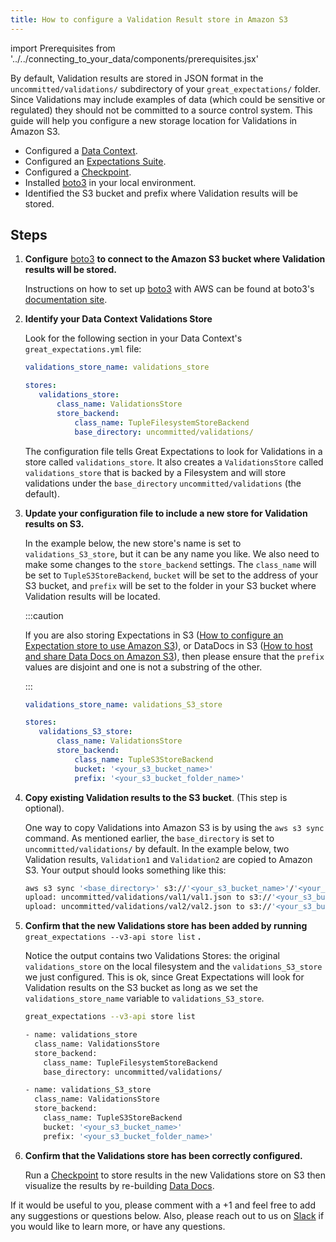```yaml
---
title: How to configure a Validation Result store in Amazon S3
---
```


import Prerequisites from '../../connecting_to_your_data/components/prerequisites.jsx'

By default, Validation results are stored in JSON format in the ``uncommitted/validations/`` subdirectory of your ``great_expectations/`` folder.  Since Validations may include examples of data (which could be sensitive or regulated) they should not be committed to a source control system. This guide will help you configure a new storage location for Validations in Amazon S3.

<Prerequisites>

- Configured a [Data Context](../../../tutorials/getting-started/initialize-a-data-context.md).
- Configured an [Expectations Suite](../../../tutorials/getting-started/create-your-first-expectations.md).
- Configured a [Checkpoint](../../../tutorials/getting-started/validate-your-data.md).
- Installed [boto3](https://github.com/boto/boto3) in your local environment.
- Identified the S3 bucket and prefix where Validation results will be stored.

</Prerequisites>

Steps
-----

1. **Configure** [boto3](https://github.com/boto/boto3) **to connect to the Amazon S3 bucket where Validation results will be stored.**

    Instructions on how to set up [boto3](https://github.com/boto/boto3) with AWS can be found at boto3's [documentation site](https://boto3.amazonaws.com/v1/documentation/api/latest/index.html).

2. **Identify your Data Context Validations Store**

   Look for the following section in your Data Context's ``great_expectations.yml`` file:

   ```yaml
   validations_store_name: validations_store

   stores:
      validations_store:
          class_name: ValidationsStore
          store_backend:
              class_name: TupleFilesystemStoreBackend
              base_directory: uncommitted/validations/
   ```
   The configuration file tells Great Expectations to look for Validations in a store called ``validations_store``. It also creates a ``ValidationsStore`` called ``validations_store`` that is backed by a Filesystem and will store validations under the ``base_directory`` ``uncommitted/validations`` (the default).

3. **Update your configuration file to include a new store for Validation results on S3.**

   In the example below, the new store's name is set to ``validations_S3_store``, but it can be any name you like.  We also need to make some changes to the ``store_backend`` settings.  The ``class_name`` will be set to ``TupleS3StoreBackend``, ``bucket`` will be set to the address of your S3 bucket, and ``prefix`` will be set to the folder in your S3 bucket where Validation results will be located.

   :::caution

      If you are also storing Expectations in S3 ([How to configure an Expectation store to use Amazon S3](./how-to-configure-an-expectation-store-in-amazon-s3)), or DataDocs in S3 ([How to host and share Data Docs on Amazon S3](../configuring-data-docs/how-to-host-and-share-data-docs-on-amazon-s3)), then please ensure that the ``prefix`` values are disjoint and one is not a substring of the other.

   :::

   ```yaml
   validations_store_name: validations_S3_store

   stores:
      validations_S3_store:
          class_name: ValidationsStore
          store_backend:
              class_name: TupleS3StoreBackend
              bucket: '<your_s3_bucket_name>'
              prefix: '<your_s3_bucket_folder_name>'
   ```

4. **Copy existing Validation results to the S3 bucket**. (This step is optional).

   One way to copy Validations into Amazon S3 is by using the ``aws s3 sync`` command.  As mentioned earlier, the ``base_directory`` is set to ``uncommitted/validations/`` by default. In the example below, two Validation results, ``Validation1`` and ``Validation2`` are copied to Amazon S3.  Your output should looks something like this:

   ```bash
   aws s3 sync '<base_directory>' s3://'<your_s3_bucket_name>'/'<your_s3_bucket_folder_name>'
   upload: uncommitted/validations/val1/val1.json to s3://'<your_s3_bucket_name>'/'<your_s3_bucket_folder_name>'/val1.json
   upload: uncommitted/validations/val2/val2.json to s3://'<your_s3_bucket_name>'/'<your_s3_bucket_folder_name>'/val2.json
   ```

5. **Confirm that the new Validations store has been added by running** ``great_expectations --v3-api store list`` **.**

    Notice the output contains two Validations Stores: the original ``validations_store`` on the local filesystem and the ``validations_S3_store`` we just configured.  This is ok, since Great Expectations will look for Validation results on the S3 bucket as long as we set the ``validations_store_name`` variable to ``validations_S3_store``.

   ```bash
   great_expectations --v3-api store list

   - name: validations_store
     class_name: ValidationsStore
     store_backend:
       class_name: TupleFilesystemStoreBackend
       base_directory: uncommitted/validations/

   - name: validations_S3_store
     class_name: ValidationsStore
     store_backend:
       class_name: TupleS3StoreBackend
       bucket: '<your_s3_bucket_name>'
       prefix: '<your_s3_bucket_folder_name>'
   ```

6. **Confirm that the Validations store has been correctly configured.**

   Run a [Checkpoint](../../../tutorials/getting-started/validate-your-data.md) to store results in the new Validations store on S3 then visualize the results by re-building [Data Docs](../../../tutorials/getting-started/check-out-data-docs.md).


If it would be useful to you, please comment with a +1 and feel free to add any suggestions or questions below.  Also, please reach out to us on [Slack](https://greatexpectations.io/slack) if you would like to learn more, or have any questions.

